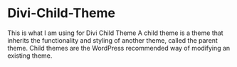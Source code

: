 # Divi-Child-Theme
This is what I am using for Divi Child Theme
A child theme is a theme that inherits the functionality and styling of another theme, called the parent theme. 
Child themes are the WordPress recommended way of modifying an existing theme.
